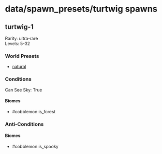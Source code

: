 # data/spawn_presets/turtwig spawns  
  
## turtwig-1  
Rarity: ultra-rare  
Levels: 5-32  
  
### World Presets  
* [natural](data/spawn_data/natural.md)  
  
### Conditions  
Can See Sky: True  
  
#### Biomes  
  * #cobblemon:is_forest
  
  
### Anti-Conditions  
  
#### Biomes  
  * #cobblemon:is_spooky
  
